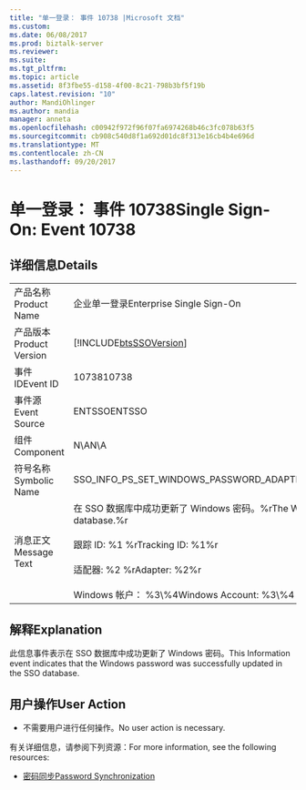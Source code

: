 ```yaml
---
title: "单一登录： 事件 10738 |Microsoft 文档"
ms.custom: 
ms.date: 06/08/2017
ms.prod: biztalk-server
ms.reviewer: 
ms.suite: 
ms.tgt_pltfrm: 
ms.topic: article
ms.assetid: 8f3fbe55-d158-4f00-8c21-798b3bf5f19b
caps.latest.revision: "10"
author: MandiOhlinger
ms.author: mandia
manager: anneta
ms.openlocfilehash: c00942f972f96f07fa6974268b46c3fc078b63f5
ms.sourcegitcommit: cb908c540d8f1a692d01dc8f313e16cb4b4e696d
ms.translationtype: MT
ms.contentlocale: zh-CN
ms.lasthandoff: 09/20/2017
---
```

# <a name="single-sign-on-event-10738"></a><span data-ttu-id="6d7bf-102">单一登录： 事件 10738</span><span class="sxs-lookup"><span data-stu-id="6d7bf-102">Single Sign-On: Event 10738</span></span>
## <a name="details"></a><span data-ttu-id="6d7bf-103">详细信息</span><span class="sxs-lookup"><span data-stu-id="6d7bf-103">Details</span></span>  
  
|||  
|-|-|  
|<span data-ttu-id="6d7bf-104">产品名称</span><span class="sxs-lookup"><span data-stu-id="6d7bf-104">Product Name</span></span>|<span data-ttu-id="6d7bf-105">企业单一登录</span><span class="sxs-lookup"><span data-stu-id="6d7bf-105">Enterprise Single Sign-On</span></span>|  
|<span data-ttu-id="6d7bf-106">产品版本</span><span class="sxs-lookup"><span data-stu-id="6d7bf-106">Product Version</span></span>|[!INCLUDE[btsSSOVersion](../includes/btsssoversion-md.md)]|  
|<span data-ttu-id="6d7bf-107">事件 ID</span><span class="sxs-lookup"><span data-stu-id="6d7bf-107">Event ID</span></span>|<span data-ttu-id="6d7bf-108">10738</span><span class="sxs-lookup"><span data-stu-id="6d7bf-108">10738</span></span>|  
|<span data-ttu-id="6d7bf-109">事件源</span><span class="sxs-lookup"><span data-stu-id="6d7bf-109">Event Source</span></span>|<span data-ttu-id="6d7bf-110">ENTSSO</span><span class="sxs-lookup"><span data-stu-id="6d7bf-110">ENTSSO</span></span>|  
|<span data-ttu-id="6d7bf-111">组件</span><span class="sxs-lookup"><span data-stu-id="6d7bf-111">Component</span></span>|<span data-ttu-id="6d7bf-112">N\A</span><span class="sxs-lookup"><span data-stu-id="6d7bf-112">N\A</span></span>|  
|<span data-ttu-id="6d7bf-113">符号名称</span><span class="sxs-lookup"><span data-stu-id="6d7bf-113">Symbolic Name</span></span>|<span data-ttu-id="6d7bf-114">SSO_INFO_PS_SET_WINDOWS_PASSWORD_ADAPTER</span><span class="sxs-lookup"><span data-stu-id="6d7bf-114">SSO_INFO_PS_SET_WINDOWS_PASSWORD_ADAPTER</span></span>|  
|<span data-ttu-id="6d7bf-115">消息正文</span><span class="sxs-lookup"><span data-stu-id="6d7bf-115">Message Text</span></span>|<span data-ttu-id="6d7bf-116">在 SSO 数据库中成功更新了 Windows 密码。%r</span><span class="sxs-lookup"><span data-stu-id="6d7bf-116">The Windows password was successfully updated in the SSO database.%r</span></span><br /><br /> <span data-ttu-id="6d7bf-117">跟踪 ID: %1 %r</span><span class="sxs-lookup"><span data-stu-id="6d7bf-117">Tracking ID: %1%r</span></span><br /><br /> <span data-ttu-id="6d7bf-118">适配器: %2 %r</span><span class="sxs-lookup"><span data-stu-id="6d7bf-118">Adapter: %2%r</span></span><br /><br /> <span data-ttu-id="6d7bf-119">Windows 帐户： %3\\%4</span><span class="sxs-lookup"><span data-stu-id="6d7bf-119">Windows Account: %3\\%4</span></span>|  
  
## <a name="explanation"></a><span data-ttu-id="6d7bf-120">解释</span><span class="sxs-lookup"><span data-stu-id="6d7bf-120">Explanation</span></span>  
 <span data-ttu-id="6d7bf-121">此信息事件表示在 SSO 数据库中成功更新了 Windows 密码。</span><span class="sxs-lookup"><span data-stu-id="6d7bf-121">This Information event indicates that the Windows password was successfully updated in the SSO database.</span></span>  
  
## <a name="user-action"></a><span data-ttu-id="6d7bf-122">用户操作</span><span class="sxs-lookup"><span data-stu-id="6d7bf-122">User Action</span></span>  
  
-   <span data-ttu-id="6d7bf-123">不需要用户进行任何操作。</span><span class="sxs-lookup"><span data-stu-id="6d7bf-123">No user action is necessary.</span></span>  
  
 <span data-ttu-id="6d7bf-124">有关详细信息，请参阅下列资源：</span><span class="sxs-lookup"><span data-stu-id="6d7bf-124">For more information, see the following resources:</span></span>  
  
-   [<span data-ttu-id="6d7bf-125">密码同步</span><span class="sxs-lookup"><span data-stu-id="6d7bf-125">Password Synchronization</span></span>](../core/password-synchronization2.md)